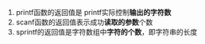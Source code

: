 1. printf函数的返回值是 printf实际控制**输出的字符数**
2. scanf函数的返回值表示成功**读取的参数**个数
3. sprintf的返回值是字符数组中**字符的个数**，即字符串的长度